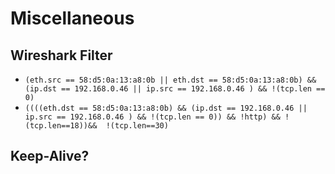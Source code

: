 # Miscellaneous

## Wireshark Filter

* `(eth.src == 58:d5:0a:13:a8:0b || eth.dst == 58:d5:0a:13:a8:0b) && (ip.dst == 192.168.0.46 || ip.src == 192.168.0.46 ) && !(tcp.len == 0)`
* `((((eth.dst == 58:d5:0a:13:a8:0b) && (ip.dst == 192.168.0.46 || ip.src == 192.168.0.46 ) && !(tcp.len == 0)) && !http) && !(tcp.len==18))&&  !(tcp.len==30)`

<!-- 
## Shutter

### Half Press

* Picture Transfer Protocol
    * Length: 26
    * Packet Type: Operation Request Packet (0x00000006)
    * Data Phase Info: 0x00000001
    * Operation Code: 0x9128
    * Transaction ID: 0x00005c56

```
0000   1a 00 00 00 06 00 00 00 01 00 00 00 28 91 56 5c
0010   00 00 01 00 00 00 01 00 00 00
```

### Release

* Picture Transfer Protocol
    * Length: 22
    * Packet Type: Operation Request Packet (0x00000006)
    * Data Phase Info: 0x00000001
    * Operation Code: 0x9129
    * Transaction ID: 0x00005c5e

```
0000   16 00 00 00 06 00 00 00 01 00 00 00 29 91 5e 5c
0010   00 00 01 00 00 00
``` -->

## Keep-Alive?

